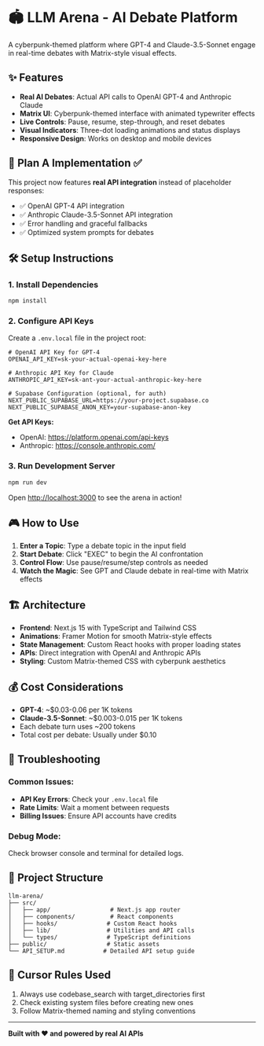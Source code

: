# 🏟️ LLM Arena - AI Debate Platform

A cyberpunk-themed platform where GPT-4 and Claude-3.5-Sonnet engage in real-time debates with Matrix-style visual effects.

## ✨ Features

- **Real AI Debates**: Actual API calls to OpenAI GPT-4 and Anthropic Claude
- **Matrix UI**: Cyberpunk-themed interface with animated typewriter effects
- **Live Controls**: Pause, resume, step-through, and reset debates
- **Visual Indicators**: Three-dot loading animations and status displays
- **Responsive Design**: Works on desktop and mobile devices

## 🚀 Plan A Implementation ✅

This project now features **real API integration** instead of placeholder responses:
- ✅ OpenAI GPT-4 API integration
- ✅ Anthropic Claude-3.5-Sonnet API integration  
- ✅ Error handling and graceful fallbacks
- ✅ Optimized system prompts for debates

## 🛠️ Setup Instructions

### 1. Install Dependencies
```bash
npm install
```

### 2. Configure API Keys
Create a `.env.local` file in the project root:

```env
# OpenAI API Key for GPT-4
OPENAI_API_KEY=sk-your-actual-openai-key-here

# Anthropic API Key for Claude
ANTHROPIC_API_KEY=sk-ant-your-actual-anthropic-key-here

# Supabase Configuration (optional, for auth)
NEXT_PUBLIC_SUPABASE_URL=https://your-project.supabase.co
NEXT_PUBLIC_SUPABASE_ANON_KEY=your-supabase-anon-key
```

**Get API Keys:**
- OpenAI: https://platform.openai.com/api-keys
- Anthropic: https://console.anthropic.com/

### 3. Run Development Server
```bash
npm run dev
```

Open [http://localhost:3000](http://localhost:3000) to see the arena in action!

## 🎮 How to Use

1. **Enter a Topic**: Type a debate topic in the input field
2. **Start Debate**: Click "EXEC" to begin the AI confrontation
3. **Control Flow**: Use pause/resume/step controls as needed
4. **Watch the Magic**: See GPT and Claude debate in real-time with Matrix effects

## 🏗️ Architecture

- **Frontend**: Next.js 15 with TypeScript and Tailwind CSS
- **Animations**: Framer Motion for smooth Matrix-style effects
- **State Management**: Custom React hooks with proper loading states
- **APIs**: Direct integration with OpenAI and Anthropic APIs
- **Styling**: Custom Matrix-themed CSS with cyberpunk aesthetics

## 💰 Cost Considerations

- **GPT-4**: ~$0.03-0.06 per 1K tokens
- **Claude-3.5-Sonnet**: ~$0.003-0.015 per 1K tokens
- Each debate turn uses ~200 tokens
- Total cost per debate: Usually under $0.10

## 🔧 Troubleshooting

### Common Issues:
- **API Key Errors**: Check your `.env.local` file
- **Rate Limits**: Wait a moment between requests
- **Billing Issues**: Ensure API accounts have credits

### Debug Mode:
Check browser console and terminal for detailed logs.

## 📁 Project Structure

```
llm-arena/
├── src/
│   ├── app/                 # Next.js app router
│   ├── components/          # React components
│   ├── hooks/              # Custom React hooks
│   ├── lib/                # Utilities and API calls
│   └── types/              # TypeScript definitions
├── public/                 # Static assets
└── API_SETUP.md           # Detailed API setup guide
```

## 🎯 Cursor Rules Used

1. Always use codebase_search with target_directories first
2. Check existing system files before creating new ones
3. Follow Matrix-themed naming and styling conventions

---

**Built with ❤️ and powered by  real AI APIs** 
